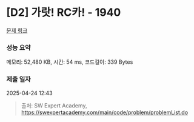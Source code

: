 # [D2] 가랏! RC카! - 1940 

[문제 링크](https://swexpertacademy.com/main/code/problem/problemDetail.do?contestProbId=AV5PjMgaALgDFAUq) 

### 성능 요약

메모리: 52,480 KB, 시간: 54 ms, 코드길이: 339 Bytes

### 제출 일자

2025-04-24 12:43



> 출처: SW Expert Academy, https://swexpertacademy.com/main/code/problem/problemList.do
